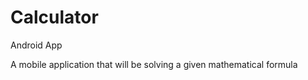 # Calculator

 Android App
 
A mobile application that will be solving a given mathematical formula
